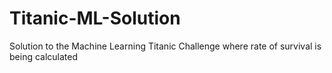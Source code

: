# Titanic-ML-Solution
Solution to the Machine Learning Titanic Challenge where rate of survival is being calculated
